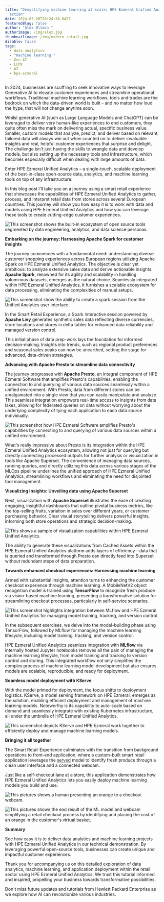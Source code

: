 ```yaml
---
title: "Demystifying machine learning at scale: HPE Ezmeral Unified Analytics in
  action"
date: 2024-05-20T20:24:58.642Z
featuredBlog: false
author: "Alex Ollman "
authorimage: /img/alex.jpg
thumbnailimage: /img/modern-retail.jpg
disable: false
tags:
  - data analytics
  - "machine learning "
  - Gen AI
  - LLMs
  - AI
  - hpe-ezmeral
---
```

In 2024, businesses are scuffling to seek innovative ways to leverage Generative AI to elevate customer experiences and streamline operational workflows. Traditional machine learning workflows, tools and trades are the bedrock on which the data-driven world is built – and no matter how loud the hype, that will not change anytime soon.

Whilst generative AI (such as Large Language Models and ChatGPT) can be leveraged to deliver very human-like experiences to end customers, they quite often miss the mark on delivering actual, specific business value. Smaller, custom models that analyze, predict, and deliver based on relevant, tailored data will always win out when counted on to deliver invaluable insights and real, helpful customer experiences that surprise and delight. The challenge isn't just having the skills to wrangle data and develop models, but also setting up the necessary tools and infrastructure, which becomes especially difficult when dealing with large amounts of data.

Enter HPE Ezmeral Unified Analytics – a single-touch, scalable deployment of the best-in-class open-source data, analytics, and machine learning tools on top of any infrastructure.

In this blog post I'll take you on a journey using a smart retail experience that showcases the capabilities of HPE Ezmeral Unified Analytics to gather, process, and interpret retail data from stores across several European countries. This journey will show you how easy it is to work with data and models using HPE Ezmeral Unified Analytics and how you can leverage these tools to create cutting-edge customer experiences.

![This screenshot shows the built-in ecosystem of open source tools segmented by data engineering, analytics, and data science personas. ](/img/uanalytics-ui.png "HPE managed ecosystem of open source tools built into HPE Ezmeral Unified Analytics.")

**Embarking on the journey: Harnessing Apache Spark for customer insights**

The journey commences with a fundamental need: understanding diverse customer shopping experiences across European regions utilizing Apache Spark on HPE Ezmeral Unified Analytics. The objective is clear yet ambitious: to analyze extensive sales data and derive actionable insights. **Apache Spark**, renowned for its agility and scalability in handling voluminous datasets, emerges as the natural choice. Seamlessly integrated within HPE Ezmeral Unified Analytics, it furnishes a scalable ecosystem for data processing, eliminating the complexities of manual setups.

![This screenshot show the ability to create a spark session from the Unified Analytics user interface. ](/img/managespark.png "Simplified Apache Spark management from HPE Ezmeral Unified Analytics. ")

In the Smart Retail Experience, a Spark Interactive session powered by **Apache Livy** generates synthetic sales data reflecting diverse currencies, store locations and stores in delta tables for enhanced data reliability and managed version control.

This initial phase of data prep-work lays the foundation for informed decision-making. Insights into trends, such as regional product preferences and seasonal sales peaks can now be unearthed, setting the stage for advanced, data-driven strategies.

**Advancing with Apache Presto to streamline data connectivity**

The journey progresses with **Apache Presto**, an integral component of HPE Ezmeral Software that amplifies Presto's capabilities, enabling the connection to and querying of various data sources seamlessly within a unified environment. With Presto, data from different stores can be amalgamated into a single view that you can easily manipulate and analyze. This seamless integration empowers real-time access to insights from data lakes, allowing for federated queries on data without worrying about the underlying complexity of tying each application to each data source individually.

![This screenshot how HPE Ezmeral Software amplifies Presto's capabilities by connecting to and querying of various data sources within a unified environment. ](/img/queryeditor.png "From a unified interface, quickly connect to and query multiple data sources then manipulate and analyze. ")

What's really impressive about Presto is its integration within the HPE Ezmeral Unified Analytics ecosystem, allowing not just for querying but directly connecting processed outputs for further analysis or visualization in tools like Apache Superset. The convenience of managing data sources, running queries, and directly utilizing this data across various stages of the MLOps pipeline underlines the unified approach of HPE Ezmeral Unified Analytics, streamlining workflows and eliminating the need for disjointed tool management.

**Visualizing Insights: Unveiling data using Apache Superset**

Next, visualization with **Apache Superset** illustrates the ease of creating engaging, insightful dashboards that outline pivotal business metrics, like the top-selling fruits, variation in sales over different years, or customer purchasing behavior. Clear visual storytelling delivers powerful insights, informing both store operations and strategic decision-making.

![This shows a sample of visualization capabilities within HPE Ezmeral Unified Analytics. ](/img/superset.png "Quick generate visualizations within HPE Ezmeral Unified Analytics to reduce redundant data preparation steps. ")

The ability to generate these visualizations from Cached Assets within the HPE Ezmeral Unified Analytics platform adds layers of efficiency—data that is queried and transformed through Presto can directly feed into Superset without redundant steps of data preparation.

**Towards enhanced checkout experiences: Harnessing machine learning**

Armed with substantial insights, attention turns to enhancing the customer checkout experience through machine learning. A MobileNetV2 object recognition model is trained using **TensorFlow** to recognize fresh produce via vision-based machine learning, presenting a transformative solution for streamlining checkout processes, particularly in self-service scenarios.

![This screenshot highlights integration between MLflow and HPE Ezmeral Unified Analytics for managing model training, tracking, and version control. ](/img/mlflow.png "Effortless integration between MLflow and HPE Ezmeral Unified analytics reduces the complexity of managing the machine learning lifecycle. ")

In the subsequent exercises, we delve into the model-building phase using TensorFlow, followed by MLflow for managing the machine learning lifecycle, including model training, tracking, and version control.

HPE Ezmeral Unified Analytics seamless integration with **MLflow** via internally hosted Jupyter notebooks removes all the pain of managing the machine learning lifecycle, from model training and tracking to version control and storing. This integrated workflow not only simplifies the complex process of machine learning model development but also ensures models are scalable, reproducible, and ready for deployment.

**Seamless model deployment with KServe**

With the model primed for deployment, the focus shifts to deployment logistics. KServe, a model serving framework on HPE Ezmeral, emerges as the solution, enabling efficient deployment and management of machine learning models. Noteworthy is its capability to auto-scale based on demand and seamlessly integrate with existing Kubernetes infrastructure, all under the umbrella of HPE Ezmeral Unified Analytics.

![This screenshot depicts KServe and HPE Ezmeral work together to efficiently deploy and manage machine learning models. ](/img/endpoint.png "Flawless integration between KServe and HPE Ezmeral Software simplifies ML model deployment, management, and auto-scaling with existing Kubernetes infrastructure. ")

**Bringing it all together**

The Smart Retail Experience culminates with the transition from background operations to front-end application, where a custom-built smart retail application leverages the [served](<>) model to identify fresh produce through a clean user interface and a connected webcam.

Just like a self-checkout lane at a store, this application demonstrates how HPE Ezmeral Unified Analytics lets you easily deploy machine learning models you build and use.

![This pictures shows a human presenting an orange to a checkout webcam. ](/img/alex-blog-visual-ai-orange.png "Leveraging the served model, the smart retail application can identify fresh produce through a connected webcam and clean user interface. ")

![This pictures shows the end result of the ML model and webcam simplifying a retail checkout process by identifying and placing the cost of an orange in the customer's virtual basket. ](/img/retail2-with-pricing-.png "The end result of this blog shows the model identifying the orange and charging the customer in the checkout basket. ")

**Summary**

See how easy it is to deliver data analytics and machine learning projects with HPE Ezmeral Unified Analytics in our technical demonstration. By leveraging powerful open-source tools, businesses can create unique and impactful customer experiences.

Thank you for accompanying us on this detailed exploration of data analytics, machine learning, and application deployment within the retail sector using HPE Ezmeral Unified Analytics. We trust this tutorial informed and inspired, propelling your business towards transformative possibilities.

Don't miss future updates and tutorials from Hewlett Packard Enterprise as we explore how AI can revolutionize various industries.